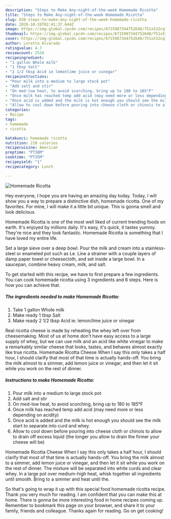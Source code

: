 ```yaml
---
description: "Steps to Make Any-night-of-the-week Homemade Ricotta"
title: "Steps to Make Any-night-of-the-week Homemade Ricotta"
slug: 838-steps-to-make-any-night-of-the-week-homemade-ricotta
date: 2020-10-26T02:41:37.644Z
image: https://img-global.cpcdn.com/recipes/6715987344752640/751x532cq70/homemade-ricotta-recipe-main-photo.jpg
thumbnail: https://img-global.cpcdn.com/recipes/6715987344752640/751x532cq70/homemade-ricotta-recipe-main-photo.jpg
cover: https://img-global.cpcdn.com/recipes/6715987344752640/751x532cq70/homemade-ricotta-recipe-main-photo.jpg
author: Loretta Alvarado
ratingvalue: 4.7
reviewcount: 2524
recipeingredient:
- "1 gallon Whole milk"
- "1 tbsp Salt"
- "2 1/2 tbsp Acid ie lemonlime juice or vinegar"
recipeinstructions:
- "Pour milk into a medium to large stock pot"
- "Add salt and stir"
- "On med-low heat, to avoid scorching, bring up to 180 to 185°F"
- "Once milk has reached temp add acid (may need more or less depending on acidity)"
- "Once acid is added and the milk is hot enough you should see the milk start to separate into curd and whey."
- "Allow to cool down before pouring into cheese cloth or chinois to allow to drain off excess liquid (the longer you allow to drain the firmer your cheese will be)"
categories:
- Recipe
tags:
- homemade
- ricotta

katakunci: homemade ricotta 
nutrition: 210 calories
recipecuisine: American
preptime: "PT38M"
cooktime: "PT35M"
recipeyield: "1"
recipecategory: Lunch

---
```



![Homemade Ricotta](https://img-global.cpcdn.com/recipes/6715987344752640/751x532cq70/homemade-ricotta-recipe-main-photo.jpg)

Hey everyone, I hope you are having an amazing day today. Today, I will show you a way to prepare a distinctive dish, homemade ricotta. One of my favorites. For mine, I will make it a little bit unique. This is gonna smell and look delicious.

Homemade Ricotta is one of the most well liked of current trending foods on earth. It's enjoyed by millions daily. It's easy, it's quick, it tastes yummy. They're nice and they look fantastic. Homemade Ricotta is something that I have loved my entire life.

Set a large sieve over a deep bowl. Pour the milk and cream into a stainless-steel or enameled pot such as Le. Line a strainer with a couple layers of damp paper towel or cheesecloth, and set inside a large bowl. In a saucepan, combine heavy cream, milk, and salt.


To get started with this recipe, we have to first prepare a few ingredients. You can cook homemade ricotta using 3 ingredients and 6 steps. Here is how you can achieve that.

<!--inarticleads1-->

##### The ingredients needed to make Homemade Ricotta:

1. Take 1 gallon Whole milk
1. Make ready 1 tbsp Salt
1. Make ready 2 1/2 tbsp Acid ie: lemon/lime juice or vinegar


Real ricotta cheese is made by reheating the whey left over from cheesemaking. Most of us at home don&#39;t have easy access to a large supply of whey, but we can use milk and an acid like white vinegar to make a remarkably similar cheese that looks, tastes, and behaves almost exactly like true ricotta. Homemade Ricotta Cheese When I say this only takes a half hour, I should clarify that most of that time is actually hands-off. You bring the milk almost to a simmer, add lemon juice or vinegar, and then let it sit while you work on the rest of dinner. 

<!--inarticleads2-->

##### Instructions to make Homemade Ricotta:

1. Pour milk into a medium to large stock pot
1. Add salt and stir
1. On med-low heat, to avoid scorching, bring up to 180 to 185°F
1. Once milk has reached temp add acid (may need more or less depending on acidity)
1. Once acid is added and the milk is hot enough you should see the milk start to separate into curd and whey.
1. Allow to cool down before pouring into cheese cloth or chinois to allow to drain off excess liquid (the longer you allow to drain the firmer your cheese will be)


Homemade Ricotta Cheese When I say this only takes a half hour, I should clarify that most of that time is actually hands-off. You bring the milk almost to a simmer, add lemon juice or vinegar, and then let it sit while you work on the rest of dinner. The mixture will be separated into white curds and clear whey. In a large pot over medium-high heat, whisk together all ingredients until smooth. Bring to a simmer and heat until the. 

So that's going to wrap it up with this special food homemade ricotta recipe. Thank you very much for reading. I am confident that you can make this at home. There is gonna be more interesting food in home recipes coming up. Remember to bookmark this page on your browser, and share it to your family, friends and colleague. Thanks again for reading. Go on get cooking!
